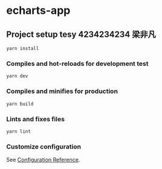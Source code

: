 # echarts-app

## Project setup tesy 4234234234 梁非凡
```
yarn install
```

### Compiles and hot-reloads for development test
```
yarn dev
```

### Compiles and minifies for production
```
yarn build
```

### Lints and fixes files
```
yarn lint
```

### Customize configuration
See [Configuration Reference](https://cli.vuejs.org/config/).
